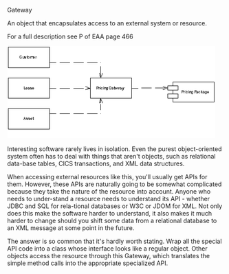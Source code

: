 ﻿Gateway

An object that encapsulates access to an external system or resource.

For a full description see P of EAA page 466

![File](file.png) 

Interesting software rarely lives in isolation. Even the purest object-oriented system often has to deal with things that aren't objects, such as relational data-base tables, CICS transactions, and XML data structures.

When accessing external resources like this, you'll usually get APIs for them. However, these APIs are naturally going to be somewhat complicated because they take the nature of the resource into account. Anyone who needs to under-stand a resource needs to understand its API - whether JDBC and SQL for rela-tional databases or W3C or JDOM for XML. Not only does this make the software harder to understand, it also makes it much harder to change should you shift some data from a relational database to an XML message at some point in the future.

The answer is so common that it's hardly worth stating. Wrap all the special API code into a class whose interface looks like a regular object. Other objects access the resource through this Gateway, which translates the simple method calls into the appropriate specialized API.